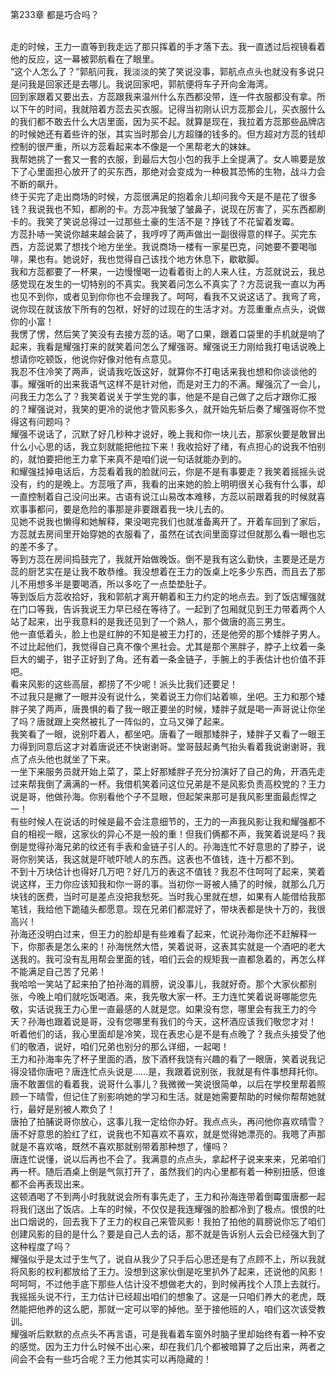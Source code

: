 第233章 都是巧合吗？
<br />走的时候，王力一直等到我走远了那只挥着的手才落下去。我一直透过后视镜看着他的反应，这一幕被郭航看在了眼里。<br />“这个人怎么了？”郭航问我，我淡淡的笑了笑说没事，郭航点点头也就没有多说只是问我是回家还是去哪儿。我说回家吧，郭航便将车子开向金海湾。<br />回到家跟着又要出去，方蕊跟我来温州什么东西都没带，连一件衣服都没有拿。所以下午的时间，我就陪着方蕊去买衣服。记得当初刚认识方蕊那会儿，买衣服什么的我们都不敢去什么大店里面，因为买不起。就算是现在，我拉着方蕊那些品牌店的时候她还有着些许的张，其实当时那会儿方超赚的钱多的。但方超对方蕊的钱却控制的很严重，所以方蕊看起来本不像是一个黑帮老大的妹妹。<br />我帮她挑了一套又一套的衣服，到最后大包小包的我手上全提满了。女人嘛要是放下了心里面担心放开了的买东西，那绝对会变成为一种极其恐怖的生物，战斗力会不断的飙升。<br />终于买完了走出商场的时候，方蕊很满足的抱着余儿却问我今天是不是花了很多钱？我说我也不知，都刷的卡。方蕊冲我皱了皱鼻子，说现在厉害了，买东西都刷卡的。我笑了笑说总得过一过那些土豪的生活不是？挣钱了不花留着发霉。<br />方蕊扑哧一笑说你越来越会装了，我哼哼了两声做出一副很得意的样子。买完东西，方蕊说累了想找个地方坐坐。我说商场一楼有一家星巴克，问她要不要喝咖啡，果也有。她说好，我也觉得自己该找个地方休息下，歇歇脚。<br />我和方蕊都要了一杯果，一边慢慢喝一边看着街上的人来人往，方蕊就说云，我总感觉现在发生的一切特别的不真实。我笑着问怎么不真实了？方蕊说我一直以为再也见不到你，或者见到你你也不会理我了。呵呵，看我不又说这话了。我弯了弯，说你现在就该放下所有的包袱，好好的过现在的生活才对。方蕊重重点点头，说做你的小富！<br />我愣了愣，然后笑了笑没有去接方蕊的话。喝了口果，跟着口袋里的手机就是响了起来，我看是耀强打来的就笑着问怎么了耀强哥。耀强说王力刚给我打电话说晚上想请你吃顿饭，他说你好像对他有点意见。<br />我忍不住冷笑了两声，说请我吃饭这好，就算你不打电话来我也想和你谈谈他的事。耀强听的出来我语气这样不是针对他，而是对王力的不满。耀强沉了一会儿，问我王力怎么了？我笑着说关于学生党的事，他是不是自己做了之后才跟你汇报的？耀强说对，我笑的更冷的说他才管风影多久，就开始先斩后奏了耀强哥你不觉得这有问题吗？<br />耀强不说话了，沉默了好几秒种才说好，晚上我和你一块儿去，那家伙要是敢冒出什么小心思的话，我立刻就能把他拉下来！我收拾好了绪，有点担心的说我不怕别的，就怕要把他王力拿下来真不是咱们说一句话就能办到的。<br />和耀强挂掉电话后，方蕊看着我的脸就问云，你是不是有事要走？我笑着摇摇头说没有，约的是晚上。方蕊哦了声，我看的出来她的脸上明明很关心我有什么事，却一直控制着自己没问出来。古语有说江山易改本难移，方蕊以前跟着我的时候就喜欢事事都问，要是危险的事那是非要跟着我一块儿去的。<br />见她不说我也懒得和她解释，果没喝完我们也就准备离开了。开着车回到了家后，方蕊就去房间里开始穿她的衣服看了，虽然在试衣间里面穿过但就那么看一眼也忘的差不多了。<br />等到方蕊在房间捣鼓完了，我就开始做晚饭。倒不是我有这么勤快，主要是还是方蕊的厨艺实在是让我不敢恭维。我没想着在王力的饭桌上吃多少东西，而且去了那儿不用想多半是要喝酒，所以多吃了一点垫垫肚子。<br />等到饭后方蕊收拾好，我和郭航才离开朝着和王力约定的地点去。到了饭店耀强就在门口等我，告诉我说王力早已经在等待了。一起到了包厢就见到王力带着两个人站了起来，出乎我意料的是我还见到了一个熟人，那个做唐的高三男生。<br />他一直低着头，脸上也是红肿的不知是被王力打的，还是他旁的那个矮胖子男人。不过比起他们，我觉得自己真不像个黑社会。尤其是那个黑胖子，脖子上纹着一条巨大的蝎子，钳子正好到了角。还有着一条金链子，手腕上的手表估计也价值不菲吧。<br />看来风影的这些高层，都捞了不少呢！派头比我们还要足！<br />不过我只是撇了一眼并没有说什么，笑着说王力你们站着嘛，坐吧。王力和那个矮胖子笑了两声，唐畏惧的看了我一眼正要坐的时候，矮胖子就是喝一声哥说让你坐了吗？唐就跟上突然被扎了一阵似的，立马又弹了起来。<br />我笑看了一眼，说别吓着人，都坐吧。唐看了一眼那矮胖子，矮胖子又看了一眼王力得到同意后这才对着唐说还不快谢谢哥。堂哥鼓起勇气抬头看着我说谢谢哥，我点了点头他也就坐了下来。<br />一坐下来服务员就开始上菜了，菜上好那矮胖子充分扮演好了自己的角，开酒先走过来帮我倒了满满的一杯。我借机笑着问这位兄弟是不是风影负责高校党的？王力说是哥，他做孙海。你别看他个子不显眼，但起架来那可是我风影里面最彪悍之一！<br />有些时候人在说话的时候是最不会注意细节的，王力的一声我风影让我和耀强都不自的相视一眼，这家伙的异心不是一般的重！但我们俩都不声，我笑着说是吗？我倒是觉得孙海兄弟的纹还有手表和金链子引人的。孙海连忙不好意思的了脖子，说哥你别笑话，我这就是吓唬吓唬人的东西。这表也不值钱，连十万都不到。<br />不到十万块估计也得好几万吧？好几万的表这不值钱？我忍不住呵呵了起来，笑着说这样，王力你应该知我和你一哥的事。当初你一哥被人捅了的时候，就那么几万块钱的医费，当时可是差点没把我愁死。当时我心里就在想，如果有人能借给我那笔钱，我给他下跪磕头都愿意。现在兄弟们都混好了，带块表都是快十万的，我很高兴！<br />孙海还没明白过来，但王力的脸却是有些难看了起来，忙说孙海你还不赶解释一下，你那表是怎么来的！孙海恍然大悟，笑着说哥，这表其实就是一个酒吧的老大送我的。我可没有乱用帮会里面的钱，咱们云会的规矩我一直都急着的，再怎么样不能满足自己苦了兄弟！<br />我哈哈一笑站了起来拍了拍孙海的肩膀，说没事儿，我就好奇。那个大家伙都别张，今晚上咱们就吃饭喝酒。来，我先敬大家一杯。王力连忙笑着说哥哪能您先敬，实话说我王力心里一直最感的人就是您。如果没有您，哪里会有我王力的今天？孙海也跟着说是哥，没有您哪里有我们的今天，这杯酒应该我们敬您才对！<br />听着他们的话，我心里面却是冷笑，现在表忠心是不是有点晚了？我点头接受了他们的敬酒，说好，咱们兄弟也别分的那么详细，一起喝！<br />王力和孙海率先了杯子里面的酒，放下酒杯我饶有兴趣的看了一眼唐，笑着说我记得没错你唐吧？唐连忙点头说是……是，我跟着说别张，我就是有件事想拜托你。唐不敢置信的看着我，说哥什么事儿？我微微一笑说很简单，以后在学校里帮着照顾一下晴雪，但记住了别影响她的学习和生活。就是她需要帮助的时候你帮帮她就行，最好是别被人欺负了！<br />唐拍了拍脯说哥你放心，这事儿我一定给你办好。我点点头，再问他你喜欢晴雪？唐不好意思的脸红了红，说我也不知喜欢不喜欢，就是觉得她漂亮的。我嗯了声那就是不喜欢咯，既然不喜欢那就别带着那种想了，懂吗？<br />唐连忙说懂，说以后再也不会了。我满意的点点头，拿起杯子说来来来，兄弟咱们再一杯。随后酒桌上倒是气氛打开了，虽然我们的内心里都有着一种别扭感，但谁都不会再表现出来。<br />这顿酒喝了不到两小时我就说会所有事先走了，王力和孙海连带着倒霉蛋唐都一起将我们送出了饭店。上车的时候，不仅仅是我连耀强的脸都冷到了极点。恨恨的吐出口烟说的，回去我下了王力的权自己来管风影！我拍了拍他的肩膀说你忘了咱们创建风影的目的是什么？要是自己人去的话，那不就是告诉别人云会已经强大到了这种程度了吗？<br />耀强似乎是太过于生气了，说自从我少了只手后心思还是有了点顾不上，所以我就将风影的权利都放给了王力。没想到这家伙倒是吃里扒外了起来，还说他的风影！呵呵呵，不过他手底下那些人估计没不想做老大的，到时候再找个人顶上去就行。<br />我摇摇头说不行，王力估计已经超出咱们的想象了。这是一只咱们养大的老虎，既然能把他养的这么肥，那就一定可以宰的掉他。至于接他班的人，咱们这次该受教训。<br />耀强听后默默的点点头不再言语，可是我看着车窗外时脑子里却始终有着一种不安的感觉。因为王力什么时候不出心来，却在我们几个都被暗算了之后出来，两者之间会不会有一些巧合呢？王力他其实可以再隐藏的！